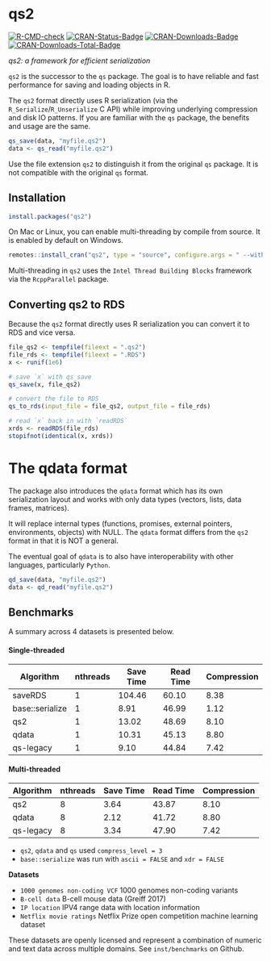 qs2
================

[![R-CMD-check](https://github.com/traversc/qs2/workflows/R-CMD-check/badge.svg)](https://github.com/traversc/qs2/actions)
[![CRAN-Status-Badge](http://www.r-pkg.org/badges/version/qs2)](https://cran.r-project.org/package=qs2)
[![CRAN-Downloads-Badge](https://cranlogs.r-pkg.org/badges/qs2)](https://cran.r-project.org/package=qs2)
[![CRAN-Downloads-Total-Badge](https://cranlogs.r-pkg.org/badges/grand-total/qs2)](https://cran.r-project.org/package=qs2)

*qs2: a framework for efficient serialization*

`qs2` is the successor to the `qs` package. The goal is to have reliable
and fast performance for saving and loading objects in R.

The `qs2` format directly uses R serialization (via the
`R_Serialize`/`R_Unserialize` C API) while improving underlying
compression and disk IO patterns. If you are familiar with the `qs`
package, the benefits and usage are the same.

``` r
qs_save(data, "myfile.qs2")
data <- qs_read("myfile.qs2")
```

Use the file extension `qs2` to distinguish it from the original `qs`
package. It is not compatible with the original `qs` format.

## Installation

``` r
install.packages("qs2")
```

On Mac or Linux, you can enable multi-threading by compile from source.
It is enabled by default on Windows.

``` r
remotes::install_cran("qs2", type = "source", configure.args = " --with-TBB --with-simd=AVX2")
```

Multi-threading in `qs2` uses the `Intel Thread Building Blocks`
framework via the `RcppParallel` package.

## Converting qs2 to RDS

Because the `qs2` format directly uses R serialization you can convert
it to RDS and vice versa.

``` r
file_qs2 <- tempfile(fileext = ".qs2")
file_rds <- tempfile(fileext = ".RDS")
x <- runif(1e6)

# save `x` with qs_save
qs_save(x, file_qs2)

# convert the file to RDS
qs_to_rds(input_file = file_qs2, output_file = file_rds)

# read `x` back in with `readRDS`
xrds <- readRDS(file_rds)
stopifnot(identical(x, xrds))
```

# The qdata format

The package also introduces the `qdata` format which has its own
serialization layout and works with only data types (vectors, lists,
data frames, matrices).

It will replace internal types (functions, promises, external pointers,
environments, objects) with NULL. The `qdata` format differs from the
`qs2` format in that it is NOT a general.

The eventual goal of `qdata` is to also have interoperability with other
languages, particularly `Python`.

``` r
qd_save(data, "myfile.qs2")
data <- qd_read("myfile.qs2")
```

## Benchmarks

A summary across 4 datasets is presented below.

#### Single-threaded

| Algorithm       | nthreads | Save Time | Read Time | Compression |
| --------------- | -------- | --------- | --------- | ----------- |
| saveRDS         | 1        | 104.46    | 60.10     | 8.38        |
| base::serialize | 1        | 8.91      | 46.99     | 1.12        |
| qs2             | 1        | 13.02     | 48.69     | 8.10        |
| qdata           | 1        | 10.31     | 45.13     | 8.80        |
| qs-legacy       | 1        | 9.10      | 44.84     | 7.42        |

#### Multi-threaded

| Algorithm | nthreads | Save Time | Read Time | Compression |
| --------- | -------- | --------- | --------- | ----------- |
| qs2       | 8        | 3.64      | 43.87     | 8.10        |
| qdata     | 8        | 2.12      | 41.72     | 8.80        |
| qs-legacy | 8        | 3.34      | 47.90     | 7.42        |

  - `qs2`, `qdata` and `qs` used `compress_level = 3`
  - `base::serialize` was run with `ascii = FALSE` and `xdr = FALSE`

**Datasets**

  - `1000 genomes non-coding VCF` 1000 genomes non-coding variants
  - `B-cell data` B-cell mouse data (Greiff 2017)
  - `IP location` IPV4 range data with location information
  - `Netflix movie ratings` Netflix Prize open competition machine
    learning dataset

These datasets are openly licensed and represent a combination of
numeric and text data across multiple domains. See `inst/benchmarks` on
Github.
